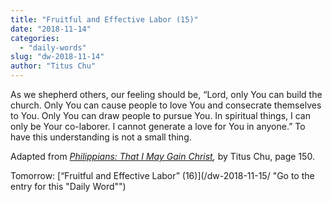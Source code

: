 ```yaml
---
title: "Fruitful and Effective Labor (15)"
date: "2018-11-14"
categories: 
  - "daily-words"
slug: "dw-2018-11-14"
author: "Titus Chu"
---
```


As we shepherd others, our feeling should be, “Lord, only You can build the church. Only You can cause people to love You and consecrate themselves to You. Only You can draw people to pursue You. In spiritual things, I can only be Your co-laborer. I cannot generate a love for You in anyone.” To have this understanding is not a small thing.

Adapted from _[Philippians: That I May Gain Christ](/book-philippians/ "Go to the listing for this book"),_ by Titus Chu, page 150.

Tomorrow: [“Fruitful and Effective Labor” (16)](/dw-2018-11-15/ "Go to the entry for this "Daily Word"")
